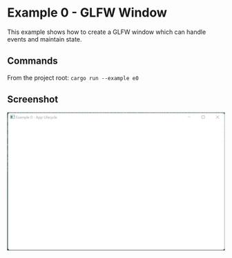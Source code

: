 # Example 0 - GLFW Window

This example shows how to create a GLFW window which can handle events and
maintain state.

## Commands

From the project root: `cargo run --example e0`

## Screenshot 

![./Screenshot.jpg](./Screenshot.jpg)
